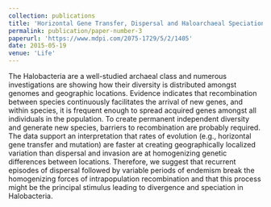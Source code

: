 ```yaml
---
collection: publications
title: 'Horizontal Gene Transfer, Dispersal and Haloarchaeal Speciation'
permalink: publication/paper-number-3
paperurl: 'https://www.mdpi.com/2075-1729/5/2/1405'
date: 2015-05-19
venue: 'Life'
---
```


The Halobacteria are a well-studied archaeal class and numerous investigations are showing how their diversity is distributed amongst genomes and geographic locations. Evidence indicates that recombination between species continuously facilitates the arrival of new genes, and within species, it is frequent enough to spread acquired genes amongst all individuals in the population. To create permanent independent diversity and generate new species, barriers to recombination are probably required. The data support an interpretation that rates of evolution (e.g., horizontal gene transfer and mutation) are faster at creating geographically localized variation than dispersal and invasion are at homogenizing genetic differences between locations. Therefore, we suggest that recurrent episodes of dispersal followed by variable periods of endemism break the homogenizing forces of intrapopulation recombination and that this process might be the principal stimulus leading to divergence and speciation in Halobacteria.
